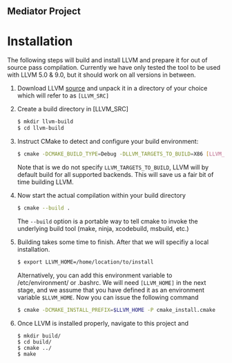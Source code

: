 ## Mediator Project ##

# Installation #

The following steps will build and install LLVM and prepare it for out of source pass compilation.
Currently we have only tested the tool to be used with LLVM 5.0 & 9.0, but it should work on all versions in between.

1. Download LLVM [source](http://llvm.org/releases/)
and unpack it in a directory of your choice which will refer to as `[LLVM_SRC]`

2. Create a build directory in [LLVM_SRC]

    ```bash
    $ mkdir llvm-build
    $ cd llvm-build
    ```
3. Instruct CMake to detect and configure your build environment:

   ```bash
   $ cmake -DCMAKE_BUILD_TYPE=Debug -DLLVM_TARGETS_TO_BUILD=X86 [LLVM_SRC]
   ```

    Note that is we do not specify `LLVM_TARGETS_TO_BUILD`, LLVM will by default build for all
	supported backends. This will save us a fair bit of time building LLVM.

4. Now start the actual compilation within your build directory

    ```bash
    $ cmake --build .
    ```
    The `--build` option is a portable way to tell cmake to invoke the underlying
    build tool (make, ninja, xcodebuild, msbuild, etc.)

5. Building takes some time to finish. After that we will specifiy a local installation.
	
    ```bash
    $ export LLVM_HOME=/home/location/to/install
    ```
    Alternatively, you can add this environment variable to /etc/environment/ or .bashrc.
    We will need `[LLVM_HOME]` in the next stage, and we assume that you have defined
    it as an environment variable `$LLVM_HOME`. Now you can issue the following command
    ```bash
    $ cmake -DCMAKE_INSTALL_PREFIX=$LLVM_HOME -P cmake_install.cmake
    ```

6. Once LLVM is installed properly, navigate to this project and 

   ```
   $ mkdir build/
   $ cd build/
   $ cmake ../
   $ make
   ```




